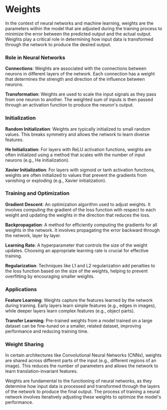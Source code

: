 # Weights

In the context of neural networks and machine learning, weights are the parameters within the model that are adjusted during the training process to minimize the error between the predicted output and the actual output. Weights play a critical role in determining how input data is transformed through the network to produce the desired output.

### Role in Neural Networks

**Connections**: Weights are associated with the connections between neurons in different layers of the network. Each connection has a weight that determines the strength and direction of the influence between neurons.

**Transformation**: Weights are used to scale the input signals as they pass from one neuron to another. The weighted sum of inputs is then passed through an activation function to produce the neuron's output.

### Initialization

**Random Initialization**: Weights are typically initialized to small random values. This breaks symmetry and allows the network to learn diverse features.

**He Initialization**: For layers with ReLU activation functions, weights are often initialized using a method that scales with the number of input neurons (e.g., He initialization).

**Xavier Initialization**: For layers with sigmoid or tanh activation functions, weights are often initialized to values that prevent the gradients from vanishing or exploding (e.g., Xavier initialization).

### Training and Optimization

**Gradient Descent**: An optimization algorithm used to adjust weights. It involves computing the gradient of the loss function with respect to each weight and updating the weights in the direction that reduces the loss.

**Backpropagation**: A method for efficiently computing the gradients for all weights in the network. It involves propagating the error backward through the network, layer by layer.

**Learning Rate**: A hyperparameter that controls the size of the weight updates. Choosing an appropriate learning rate is crucial for effective training.

**Regularization**: Techniques like L1 and L2 regularization add penalties to the loss function based on the size of the weights, helping to prevent overfitting by encouraging smaller weights.

### Applications

**Feature Learning**: Weights capture the features learned by the network during training. Early layers learn simple features (e.g., edges in images), while deeper layers learn complex features (e.g., object parts).

**Transfer Learning**: Pre-trained weights from a model trained on a large dataset can be fine-tuned on a smaller, related dataset, improving performance and reducing training time.

### Weight Sharing

In certain architectures like Convolutional Neural Networks (CNNs), weights are shared across different parts of the input (e.g., different regions of an image). This reduces the number of parameters and allows the network to learn translation-invariant features.

Weights are fundamental to the functioning of neural networks, as they determine how input data is processed and transformed through the layers of the network to produce the final output. The process of training a neural network involves iteratively adjusting these weights to optimize the model's performance.
